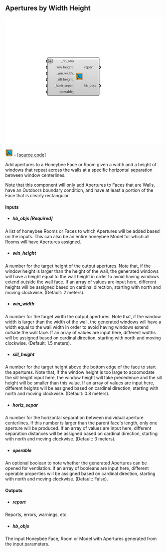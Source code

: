 ## Apertures by Width Height

![](../../images/components/Apertures_by_Width_Height.png)

![](../../images/icons/Apertures_by_Width_Height.png) - [[source code]](https://github.com/ladybug-tools/honeybee-grasshopper-core/blob/master/honeybee_grasshopper_core/src//HB%20Apertures%20by%20Width%20Height.py)


Add apertures to a Honeybee Face or Room given a width and a height of windows that repeat across the walls at a specific horizontal separation between window centerlines. 

Note that this component will only add Apertures to Faces that are Walls, have an Outdoors boundary condition, and have at least a portion of the Face that is clearly rectangular. 



#### Inputs
* ##### hb_objs [Required]
A list of honeybee Rooms or Faces to which Apertures will be added based on the inputs. This can also be an entire honeybee Model for which all Rooms will have Apertures assigned. 
* ##### win_height 
A number for the target height of the output apertures. Note that, if the window height is larger than the height of the wall, the generated windows will have a height equal to the wall height in order to avoid having windows extend outside the wall face. If an array of values are input here, different heights will be assigned based on cardinal direction, starting with north and moving clockwise. (Default: 2 meters). 
* ##### win_width 
A number for the target width the output apertures. Note that, if the window width is larger than the width of the wall, the generated windows will have a width equal to the wall width in order to avoid having windows extend outside the wall face. If an array of values are input here, different widths will be assigned based on cardinal direction, starting with north and moving clockwise. (Default: 1.5 meters). 
* ##### sill_height 
A number for the target height above the bottom edge of the face to start the apertures. Note that, if the window height is too large to acoomodate the sill height input here, the window height will take precedence and the sill height will be smaller than this value. If an array of values are input here, different heights will be assigned based on cardinal direction, starting with north and moving clockwise. (Default: 0.8 meters). 
* ##### horiz_separ 
A number for the horizontal separation between individual aperture centerlines.  If this number is larger than the parent face's length, only one aperture will be produced. If an array of values are input here, different separation distances will be assigned based on cardinal direction, starting with north and moving clockwise. (Default: 3 meters). 
* ##### operable 
An optional boolean to note whether the generated Apertures can be opened for ventilation. If an array of booleans are input here, different operable properties will be assigned based on cardinal direction, starting with north and moving clockwise. (Default: False). 

#### Outputs
* ##### report
Reports, errors, warnings, etc. 
* ##### hb_objs
The input Honeybee Face, Room or Model with Apertures generated from the input parameters. 